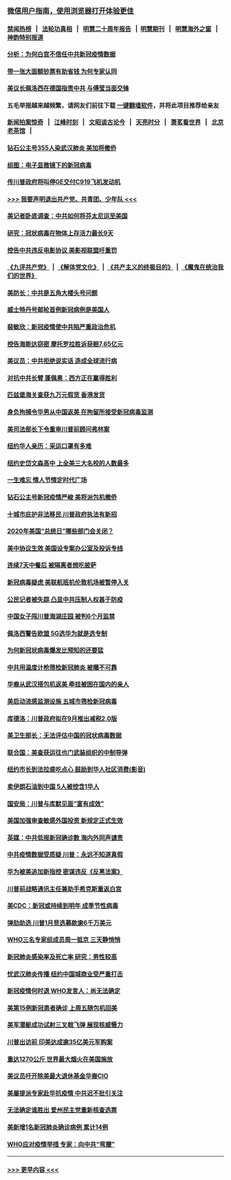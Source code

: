 ### [微信用户指南，使用浏览器打开体验更佳](https://github.com/gfw-breaker/banned-news1/blob/master/indexes/wechat-guide.md?t=0)
#### [禁闻热榜](热点新闻.md?t=0)  &nbsp;&nbsp;|&nbsp;&nbsp; [法轮功真相](https://github.com/gfw-breaker/truth/blob/master/README.md?t=0) &nbsp;&nbsp;|&nbsp;&nbsp; [明慧二十周年报告](https://github.com/gfw-breaker/mh-reports/blob/master/README.md?t=0) &nbsp;&nbsp;|&nbsp;&nbsp;[明慧期刊](https://github.com/gfw-breaker/mh-qikan) &nbsp;&nbsp;|&nbsp;&nbsp; [明慧海外之窗](https://github.com/gfw-breaker/mh-news/blob/master/README.md?t=0) &nbsp;&nbsp;|&nbsp;&nbsp; [神韵特别报道](https://github.com/gfw-breaker/mh-news/blob/master/shenyun.md?t=0)
#### [分析：为何白宫不信任中共新冠疫情数据](../pages/nsc412/n11872473.md?t=02162122) 
#### [带一张大面额钞票有助省钱 为何专家认同](../pages/nsc412/n11870166.md?t=02162122) 
#### [美议长佩洛西在德国指责中共 与傅莹当面交锋](../pages/nsc412/n11872375.md?t=02162122) 
#### 五毛举报越来越频繁，请网友们前往下载 [一键翻墙软件](https://github.com/gfw-breaker/ssr-accounts)，并将此项目推荐给亲友
#### [新闻拍案惊奇](https://github.com/gfw-breaker/banned-news1/blob/master/pages/link4.md) &nbsp;&nbsp;|&nbsp;&nbsp; [江峰时刻](https://github.com/gfw-breaker/banned-news1/blob/master/pages/link4.md) &nbsp;&nbsp;|&nbsp;&nbsp; [文昭谈古论今](https://github.com/gfw-breaker/banned-news1/blob/master/pages/link4.md) &nbsp;&nbsp;|&nbsp;&nbsp; [天亮时分](https://github.com/gfw-breaker/banned-news1/blob/master/pages/link4.md) &nbsp;&nbsp;|&nbsp;&nbsp; [萧茗看世界](https://github.com/gfw-breaker/banned-news1/blob/master/pages/link4.md) &nbsp;&nbsp;|&nbsp;&nbsp; [北京老茶馆](https://github.com/gfw-breaker/banned-news1/blob/master/pages/link4.md) &nbsp;&nbsp;|&nbsp;&nbsp; 
#### [钻石公主号355人染武汉肺炎 美加将撤侨](../pages/nsc412/n11872392.md?t=02162122) 
#### [组图：电子显微镜下的新冠病毒](../pages/nsc412/n11872057.md?t=02162122) 
#### [传川普政府将叫停GE交付C919飞机发动机](../pages/nsc412/n11871600.md?t=02162122) 
#### [>>> 我要声明退出共产党、共青团、少年队 <<<](https://github.com/begood0513/goodnews/blob/master/quit/letter.md) 
#### [美记者卧底调查：中共如何将芬太尼运至美国](../pages/nsc412/n11871821.md?t=02162122) 
#### [研究：冠状病毒在物体上存活力最长9天](../pages/nsc412/n11871871.md?t=02162122) 
#### [控告中共违反电影协议 美影视联盟吁重罚](../pages/nsc412/n11871820.md?t=02162122) 
#### [《九评共产党》](https://github.com/begood0513/9ping.md/blob/master/README.md) &nbsp;|&nbsp; [《解体党文化》](../../../../jtdwh.md/blob/master/README.md)  &nbsp;|&nbsp; [《共产主义的终极目的》](../../../../gczydzjmd.md/blob/master/README.md) &nbsp;|&nbsp; [《魔鬼在统治我们的世界》](../../../../mgztzwmdsj.md/blob/master/README.md) 
#### [美防长：中共是五角大楼头号问题](../pages/nsc412/n11871768.md?t=02162122) 
#### [威士特丹号邮轮首例新冠病例是美国人](../pages/nsc412/n11871731.md?t=02162122) 
#### [裴敏欣：新冠疫情使中共陷严重政治危机](../pages/nsc412/n11871514.md?t=02162122) 
#### [控告海能达窃密 摩托罗拉胜诉获赔7.65亿元](../pages/nsc412/n11871594.md?t=02162122) 
#### [美议员：中共拒绝说实话 造成全球流行病](../pages/nsc412/n11871582.md?t=02162122) 
#### [对抗中共长臂 蓬佩奥：西方正在赢得胜利](../pages/nsc412/n11871500.md?t=02162122) 
#### [匹兹堡海关查获九万元假货 香港发货](../pages/nsc412/n11870716.md?t=02162122) 
#### [身负拘捕令华男从中国返美  在拘留所接受新冠病毒监测](../pages/nsc412/n11870710.md?t=02162122) 
#### [美司法部长下令重审川普前顾问弗林案](../pages/nsc412/n11870258.md?t=02162122) 
#### [纽约华人亲历：采运口罩有多难](../pages/nsc412/n11870531.md?t=02162122) 
#### [纽约史岱文森高中  上全美三大名校的人数最多](../pages/nsc412/n11870557.md?t=02162122) 
#### [一生难忘 情人节情定时代广场](../pages/nsc412/n11870536.md?t=02162122) 
#### [钻石公主号新冠疫情严峻 美将派包机撤侨](../pages/nsc412/n11870505.md?t=02162122) 
#### [十城市庇护非法移民 川普政府执法有新招](../pages/nsc412/n11870410.md?t=02162122) 
#### [2020年美国“总统日”哪些部门会关闭？](../pages/nsc412/n11870148.md?t=02162122) 
#### [美中协议生效 美国设专案办公室及投诉专线](../pages/nsc412/n11870266.md?t=02162122) 
#### [连续7天中餐后 被隔离者想吃披萨](../pages/nsc412/n11870243.md?t=02162122) 
#### [新冠病毒疑虑 美联航班机伦敦机场被暂停入关](../pages/nsc412/n11870015.md?t=02162122) 
#### [公民记者被失踪 凸显中共压制人权甚于防疫](../pages/nsc412/n11870042.md?t=02162122) 
#### [中国女子闯川普海湖庄园 被判6个月监禁](../pages/nsc412/n11869919.md?t=02162122) 
#### [佩洛西警告欧盟 5G选华为就是选专制](../pages/nsc412/n11869898.md?t=02162122) 
#### [为何新冠状病毒爆发比预知的还要猛](../pages/nsc412/n11869828.md?t=02162122) 
#### [中共用温度计枪筛检新冠肺炎 被曝不可靠](../pages/nsc412/n11869707.md?t=02162122) 
#### [华裔从武汉搭包机返美 牵挂被困在国内的亲人](../pages/nsc412/n11869711.md?t=02162122) 
#### [美启动流感监测设施 五城市筛检新冠病毒](../pages/nsc412/n11869689.md?t=02162122) 
#### [库德洛：川普政府拟在9月推出减税2.0版](../pages/nsc412/n11869627.md?t=02162122) 
#### [美卫生部长：无法评估中国的冠状病毒数据](../pages/nsc412/n11869301.md?t=02162122) 
#### [联合国：美查获运往也门武装组织的中制导弹](../pages/nsc412/n11868677.md?t=02162122) 
#### [纽约市长到法拉盛吃点心  鼓励到华人社区消费(影音)](../pages/nsc412/n11868197.md?t=02162122) 
#### [卖伊朗石油到中国  5人被控含1华人](../pages/nsc412/n11867988.md?t=02162122) 
#### [国安局：川普与库默见面“富有成效”](../pages/nsc412/n11867976.md?t=02162122) 
#### [美国加强审查敏感外国投资 新规定正式生效](../pages/nsc412/n11868041.md?t=02162122) 
#### [英媒：中共低报新冠确诊数 海内外同声谴责](../pages/nsc412/n11867421.md?t=02162122) 
#### [中共疫情数据受质疑 川普：永远不知道真假](../pages/nsc412/n11867195.md?t=02162122) 
#### [华为被美追加新指控 密谋违反《反黑法案》](../pages/nsc412/n11867191.md?t=02162122) 
#### [川普前战略通讯主任兼助手希克斯重返白宫](../pages/nsc412/n11867104.md?t=02162122) 
#### [美CDC：新冠或持续到明年 成季节性病毒](../pages/nsc412/n11867279.md?t=02162122) 
#### [弹劾助选 川普1月竞选募款逾6千万美元](../pages/nsc412/n11866950.md?t=02162122) 
#### [WHO三名专家组成员周一抵京 三天静悄悄](../pages/nsc412/n11866947.md?t=02162122) 
#### [新冠肺炎感染率及死亡率 研究：男性较高](../pages/nsc412/n11866956.md?t=02162122) 
#### [忧武汉肺炎传播 纽约中国城商业受严重打击](../pages/nsc412/n11866902.md?t=02162122) 
#### [新冠疫情何时退 WHO发言人：尚无法确定](../pages/nsc412/n11866864.md?t=02162122) 
#### [美第15例新冠患者确诊 上周五随包机回美](../pages/nsc412/n11866852.md?t=02162122) 
#### [美军潜艇成功试射三叉戟飞弹 展现核威慑力](../pages/nsc412/n11866046.md?t=02162122) 
#### [川普出访前 印美达成逾35亿美元军购案](../pages/nsc412/n11865444.md?t=02162122) 
#### [重达1270公斤 世界最大烟火在美国施放](../pages/nsc412/n11865198.md?t=02162122) 
#### [美议员吁开除美最大退休基金华裔CIO](../pages/nsc412/n11865230.md?t=02162122) 
#### [美屡提派专家赴华抗疫情 中共迟不批引关注](../pages/nsc412/n11864719.md?t=02162122) 
#### [无法确定谁胜出 爱州民主党重新核查选票](../pages/nsc412/n11864830.md?t=02162122) 
#### [美新增1名新冠肺炎确诊病例 累计14例](../pages/nsc412/n11864893.md?t=02162122) 
#### [WHO应对疫情举措 专家：向中共“弯腰”](../pages/nsc412/n11864727.md?t=02162122) 

----
#### [ >>> 更早内容 <<< ](../indexes/nsc412-earlier.md)
